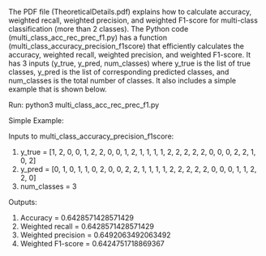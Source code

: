 The PDF file (TheoreticalDetails.pdf) explains how to calculate accuracy, weighted recall, weighted precision, and weighted F1-score for multi-class classification (more than 2 classes). The Python code (multi_class_acc_rec_prec_f1.py) has a function (multi_class_accuracy_precision_f1score) that efficiently calculates the accuracy, weighted recall, weighted precision, and weighted F1-score. It has 3 inputs (y_true, y_pred, num_classes) where y_true is the list of true classes, y_pred is the list of corresponding predicted classes, and num_classes is the total number of classes. It also includes a simple example that is shown below.

Run: python3 multi_class_acc_rec_prec_f1.py

Simple Example:

  Inputs to multi_class_accuracy_precision_f1score:

  1) y_true = [1, 2, 0, 0, 1, 2, 2, 0, 0, 1, 2, 1, 1, 1, 1, 2, 2, 2, 2, 2, 0, 0, 0, 2, 2, 1, 0, 2]
  2) y_pred = [0, 1, 0, 1, 1, 0, 2, 0, 0, 2, 2, 1, 1, 1, 1, 2, 2, 2, 2, 2, 0, 0, 0, 1, 1, 2, 2, 0]
  3) num_classes = 3

  Outputs:

  1) Accuracy = 0.6428571428571429
  2) Weighted recall = 0.6428571428571429
  3) Weighted precision = 0.6492063492063492
  4) Weighted F1-score = 0.6424751718869367

